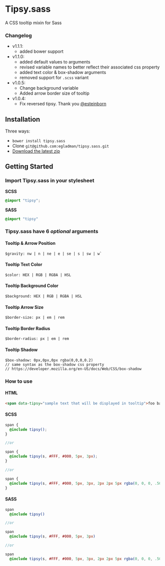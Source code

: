 # Tipsy.sass
A CSS tooltip mixin for Sass



### Changelog
- v1.1.1:
  - added bower support
- v1.1.0:
  - added default values to arguments
  - revised variable names to better reflect their associated css property
  - added text color & box-shadow arguments
  - removed support for `.scss` variant
- v1.0.5:
  - Change background variable
  - Added arrow border size of tooltip
- v1.0.4:
  - Fix reversed tipsy. Thank you [@esteinborn](https://github.com/esteinborn)



## Installation
Three ways:
- `bower install tipsy.sass`
- Clone `git@github.com:egladman/tipsy.sass.git`
- [Download the latest zip](https://github.com/egladman/tipsy.sass/archive/master.zip)

## Getting Started

### Import Tipsy.sass in your stylesheet

**SCSS**

```scss
@import "tipsy";
```

**SASS**

```sass
@import "tipsy"
```

### Tipsy.sass have 6 *optional* arguments

#### Tooltip & Arrow Position
  ```
  $gravity: nw | n | ne | e | se | s | sw | w`
  ```

#### Tooltip Text Color
  ```
  $color: HEX | RGB | RGBA | HSL
  ```

#### Tooltip Background Color
  ```
  $background: HEX | RGB | RGBA | HSL
  ```

#### Tooltip Arrow Size
  ```
  $border-size: px | em | rem
  ```

#### Tooltip Border Radius
  ```
  $border-radius: px | em | rem
  ```

#### Tooltip Shadow
  ```
  $box-shadow: 0px,0px,0px rgba(0,0,0,0.2)
  // same syntax as the box-shadow css property
  // https://developer.mozilla.org/en-US/docs/Web/CSS/box-shadow
  ```


### How to use

#### HTML
```html
<span data-tipsy="sample text that will be displayed in tooltip">foo bar</span>
```

#### SCSS
```scss
span {
  @include tipsy();
}

//or

span {
  @include tipsy(s, #FFF, #000, 5px, 3px);
}

//or

span {
  @include tipsy(s, #FFF, #000, 5px, 3px, 2px 2px 5px rgba(0, 0, 0, .50));
}
```

#### SASS
```sass
span
  @include tipsy()  

//or

span
  @include tipsy(s, #FFF, #000, 5px, 3px)

//or

span
  @include tipsy(s, #FFF, #000, 5px, 3px, 2px 2px 5px rgba(0, 0, 0, .50))
```

